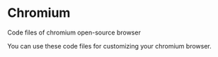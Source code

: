 # Chromium
Code files of chromium open-source browser

You can use these code files for customizing your chromium browser.
